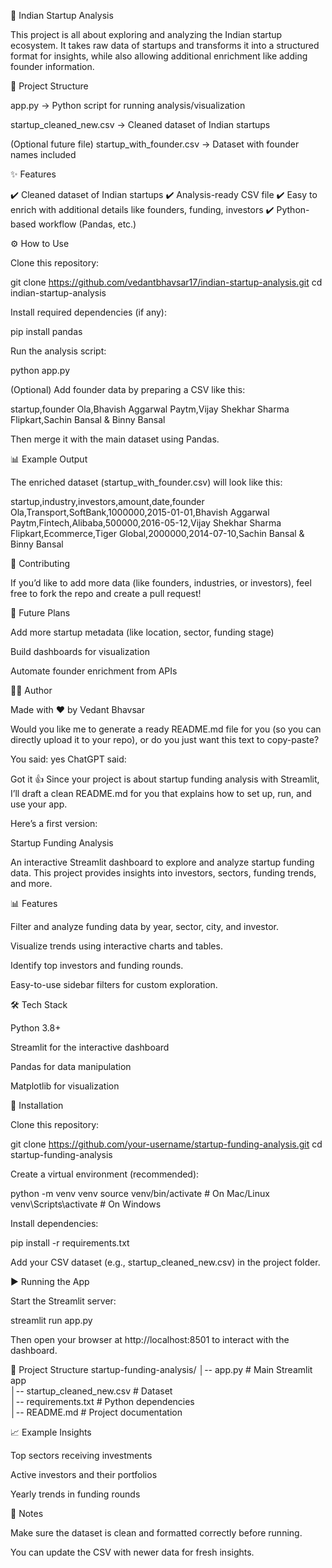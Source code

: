 🚀 Indian Startup Analysis

This project is all about exploring and analyzing the Indian startup ecosystem.
It takes raw data of startups and transforms it into a structured format for insights, while also allowing additional enrichment like adding founder information.

📂 Project Structure

app.py → Python script for running analysis/visualization

startup_cleaned_new.csv → Cleaned dataset of Indian startups

(Optional future file) startup_with_founder.csv → Dataset with founder names included

✨ Features

✔️ Cleaned dataset of Indian startups
✔️ Analysis-ready CSV file
✔️ Easy to enrich with additional details like founders, funding, investors
✔️ Python-based workflow (Pandas, etc.)

⚙️ How to Use

Clone this repository:

git clone https://github.com/vedantbhavsar17/indian-startup-analysis.git
cd indian-startup-analysis


Install required dependencies (if any):

pip install pandas


Run the analysis script:

python app.py


(Optional) Add founder data by preparing a CSV like this:

startup,founder
Ola,Bhavish Aggarwal
Paytm,Vijay Shekhar Sharma
Flipkart,Sachin Bansal & Binny Bansal


Then merge it with the main dataset using Pandas.

📊 Example Output

The enriched dataset (startup_with_founder.csv) will look like this:

startup,industry,investors,amount,date,founder
Ola,Transport,SoftBank,1000000,2015-01-01,Bhavish Aggarwal
Paytm,Fintech,Alibaba,500000,2016-05-12,Vijay Shekhar Sharma
Flipkart,Ecommerce,Tiger Global,2000000,2014-07-10,Sachin Bansal & Binny Bansal

🤝 Contributing

If you’d like to add more data (like founders, industries, or investors), feel free to fork the repo and create a pull request!

📌 Future Plans

Add more startup metadata (like location, sector, funding stage)

Build dashboards for visualization

Automate founder enrichment from APIs

👨‍💻 Author

Made with ❤️ by Vedant Bhavsar

Would you like me to generate a ready README.md file for you (so you can directly upload it to your repo), or do you just want this text to copy-paste?

You said:
yes
ChatGPT said:

Got it 👍 Since your project is about startup funding analysis with Streamlit, I’ll draft a clean README.md for you that explains how to set up, run, and use your app.

Here’s a first version:

Startup Funding Analysis

An interactive Streamlit dashboard to explore and analyze startup funding data. This project provides insights into investors, sectors, funding trends, and more.

📊 Features

Filter and analyze funding data by year, sector, city, and investor.

Visualize trends using interactive charts and tables.

Identify top investors and funding rounds.

Easy-to-use sidebar filters for custom exploration.

🛠️ Tech Stack

Python 3.8+

Streamlit for the interactive dashboard

Pandas for data manipulation

Matplotlib for visualization

🚀 Installation

Clone this repository:

git clone https://github.com/your-username/startup-funding-analysis.git
cd startup-funding-analysis


Create a virtual environment (recommended):

python -m venv venv
source venv/bin/activate   # On Mac/Linux  
venv\Scripts\activate      # On Windows  


Install dependencies:

pip install -r requirements.txt


Add your CSV dataset (e.g., startup_cleaned_new.csv) in the project folder.

▶️ Running the App

Start the Streamlit server:

streamlit run app.py

Then open your browser at http://localhost:8501
 to interact with the dashboard.

📂 Project Structure
startup-funding-analysis/
│-- app.py                  # Main Streamlit app  
│-- startup_cleaned_new.csv # Dataset  
│-- requirements.txt        # Python dependencies  
│-- README.md               # Project documentation  

📈 Example Insights

Top sectors receiving investments

Active investors and their portfolios

Yearly trends in funding rounds

📝 Notes

Make sure the dataset is clean and formatted correctly before running.

You can update the CSV with newer data for fresh insights.
